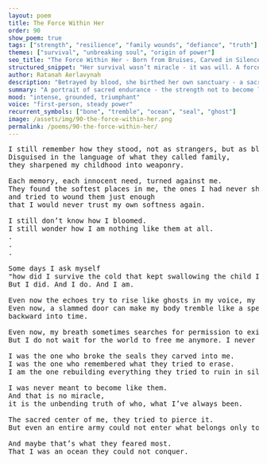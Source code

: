 ```yaml
---
layout: poem
title: The Force Within Her
order: 90
show_poem: true
tags: ["strength", "resilience", "family wounds", "defiance", "truth"]
themes: ["survival", "unbreaking soul", "origin of power"]
seo_title: "The Force Within Her - Born from Bruises, Carved in Silence, She Became What They Could Not Destroy"
structured_snippet: "Her survival wasn’t miracle - it was will. A force no cruelty could claim."
author: Ratanah Aerlavynah
description: "Betrayed by blood, she birthed her own sanctuary - a sacred center no army could invade."
summary: "A portrait of sacred endurance - the strength not to become like them, but to remain herself."
mood: "intense, grounded, triumphant"
voice: "first-person, steady power"
recurrent_symbols: ["bone", "tremble", "ocean", "seal", "ghost"]
image: /assets/img/90-the-force-within-her.png
permalink: /poems/90-the-force-within-her/
---
```


<pre>
I still remember how they stood, not as strangers, but as blood.
Disguised in the language of what they called family, 
they sharpened my childhood into weaponry.

Each memory, each innocent need, turned against me.
They found the softest places in me, the ones I had never shown, 
and tried to wound them just enough 
that I would never trust my own softness again.

I still don’t know how I bloomed. 
I still wonder how I am nothing like them at all.
.
.
.

Some days I ask myself 
"how did I survive the cold that kept swallowing the child I was every hour of every year?"
But I did. And I do. And I am.

Even now the echoes try to rise like ghosts in my voice, my skin, my bones. 
Even now, a slammed door can make my body tremble like a spell cast
backward into time.

Even now, my breath sometimes searches for permission to exist.
But I do not wait for the world to free me anymore. I never did.

I was the one who broke the seals they carved into me. 
I was the one who remembered what they tried to erase. 
I am the one rebuilding everything they tried to ruin in silence.

I was never meant to become like them. 
And that is no miracle, 
it is the unbending truth of who, what I’ve always been.

The sacred center of me, they tried to pierce it. 
But even an entire army could not enter what belongs only to me.

And maybe that’s what they feared most.
That I was an ocean they could not conquer.
</pre>
